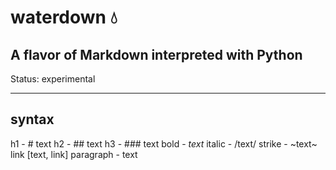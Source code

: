 # waterdown 💧

A flavor of Markdown interpreted with Python
---

Status: experimental

---
## syntax

h1 - # text
h2 - ## text
h3 - ### text
bold - *text*
italic - /text/
strike - ~text~
link [text, link]
paragraph - text
